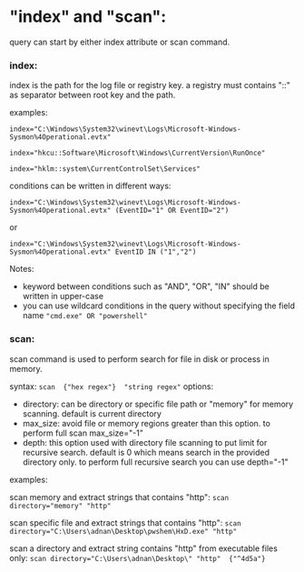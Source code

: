 
# "index" and "scan": 

query can start by either index attribute or scan command.

### index:
index is the path for the log file or registry key. a registry must contains "::" as separator between root key and the path. 

examples:

`index="C:\Windows\System32\winevt\Logs\Microsoft-Windows-Sysmon%4Operational.evtx"`

`index="hkcu::Software\Microsoft\Windows\CurrentVersion\RunOnce"`

`index="hklm::system\CurrentControlSet\Services"`

conditions can be written in different ways:

`index="C:\Windows\System32\winevt\Logs\Microsoft-Windows-Sysmon%4Operational.evtx" (EventID="1" OR EventID="2") `

or

`index="C:\Windows\System32\winevt\Logs\Microsoft-Windows-Sysmon%4Operational.evtx" EventID IN ("1","2") `

Notes: 
- keyword between conditions such as "AND", "OR", "IN" should be written in upper-case
- you can use wildcard conditions in the query without specifying the field name  ` "cmd.exe" OR "powershell" `


### scan:
scan command is used to perform search for file in disk or process in memory.

syntax:
`scan  {"hex regex"}  "string regex"`
options:
- directory: can be directory or specific file path or "memory" for memory scanning. default is current directory
- max_size: avoid file or memory regions greater than this option. to perform full scan  max_size="-1"
- depth: this option used with directory file scanning to put limit for recursive search. default is 0 which means search in the provided directory only. to perform full recursive search you can use depth="-1"

   
examples:

scan memory and extract strings that contains "http":
`scan directory="memory" "http"`

scan specific file and extract strings that contains "http":
`scan directory="C:\Users\adnan\Desktop\pwshem\HxD.exe" "http"`

scan a directory and extract string contains "http" from executable files only:
`scan directory="C:\Users\adnan\Desktop\" "http"  {"^4d5a"} `


